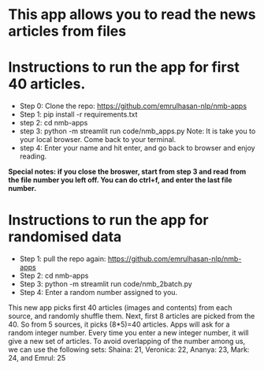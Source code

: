 # This app allows you to read the news articles from files

# Instructions to run the app for first 40 articles.

- Step 0: Clone the repo: https://github.com/emrulhasan-nlp/nmb-apps
- Step 1: pip install -r requirements.txt
- step 2: cd nmb-apps
- step 3: python -m streamlit run code/nmb_apps.py 
    Note: It is take you to your local browser. Come back to your terminal.
- step 4: Enter your name and hit enter, and go back to browser and enjoy reading. 

**Special notes: if you close the broswer, start from step 3 and read from the file number you left off. You can do ctrl+f, and enter the last file number.**


# Instructions to run the app for randomised data 

- Step 1: pull the repo again: https://github.com/emrulhasan-nlp/nmb-apps
- Step 2: cd nmb-apps
- Step 3: python -m streamlit run code/nmb_2batch.py 
- Step 4: Enter a random number assigned to you.

This new app picks first 40 articles (images and contents) from each source, and randomly shuffle them. Next, first 8 articles are picked from the 40. So from 5 sources, it picks (8*5)=40 articles. Apps will ask for a random integer number. Every time you enter a new integer number, it will give a new set of articles. To avoid overlapping of the number among us, we can use the following sets: Shaina: 21, Veronica: 22, Ananya: 23, Mark: 24, and Emrul: 25


